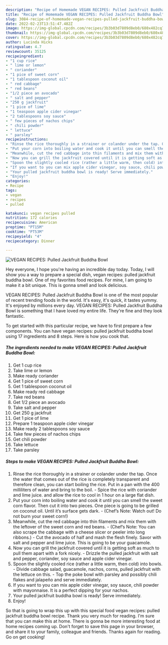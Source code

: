 ```yaml
---
description: "Recipe of Homemade VEGAN RECIPES: Pulled Jackfruit Buddha Bowl"
title: "Recipe of Homemade VEGAN RECIPES: Pulled Jackfruit Buddha Bowl"
slug: 3084-recipe-of-homemade-vegan-recipes-pulled-jackfruit-buddha-bowl
date: 2022-02-23T13:51:47.482Z
image: https://img-global.cpcdn.com/recipes/3b3b03d7809d8eb0/680x482cq70/vegan-recipes-pulled-jackfruit-buddha-bowl-recipe-main-photo.jpg
thumbnail: https://img-global.cpcdn.com/recipes/3b3b03d7809d8eb0/680x482cq70/vegan-recipes-pulled-jackfruit-buddha-bowl-recipe-main-photo.jpg
cover: https://img-global.cpcdn.com/recipes/3b3b03d7809d8eb0/680x482cq70/vegan-recipes-pulled-jackfruit-buddha-bowl-recipe-main-photo.jpg
author: Lucinda Hicks
ratingvalue: 4.7
reviewcount: 35125
recipeingredient:
- "1 cup rice"
- " lime or lemon"
- " coriander"
- "1 pice of sweet corn"
- "1 tablespoon coconut oil"
- " red cabbage"
- " red beans"
- "1/2 piece an avocado"
- " salt and pepper"
- "250 g jackfruit"
- "1 pice of lime"
- "1 teaspoon apple cider vinegar"
- "2 tablespoons soy sauce"
- " few pieces of nachos chips"
- " chili powder"
- " lettuce"
- " parsley"
recipeinstructions:
- "Rinse the rice thoroughly in a strainer or colander under the tap. Once the water that comes out of the rice is completely transparent and therefore clean, you can start boiling the rice. Put in a pan with the 400 milliliters of water and bring to the boil. Spice the rice with coriander and lime juice. and allow the rice to cool in 1 hour on a large flat dish."
- "Put your corn into boiling water and cook it until you can smell the sweet corn flavor. Then cut it into two pieces. One piece is going to be grilled on coconut oil. Until it’s surface gets dark.  (Chef’s Note: Watch out! Do not burn your sweet corn!)"
- "Meanwhile, cut the red cabbage into thin filaments and mix them with the leftover of the sweet corn and red beans.  (Chef’s Note: You can also scrape the cabbage with a cheese slicer or peeler into long ribbons.) Cut the avocado of half and mash the flesh finely. Savor with salt and pepper and lime juice. This is going to be your guacamole."
- "Now you can grill the jackfruit covered until it is getting soft as much to pull them apart with a fork nicely. Drizzle the pulled jackfruit with salt and pepper, coriander, soy sauce and apple cider vinegar."
- "Spoon the slightly cooled rice (rather a little warm, then cold) into bowls.  Divide cabbage salad, guacamole, nachos, corns, pulled jackfruit with the lettuce on this. Top the poke bowl with parsley and possibly chili flakes and jalapeño and serve immediately."
- "If you want to you can mix apple cider vinegar, soy sauce, chili powder with mayonnaise. It is a perfect dipping for your nachos."
- "Your pulled jackfruit buddha bowl is ready! Serve immediately."
- "Enjoy!"
categories:
- Recipe
tags:
- vegan
- recipes
- pulled

katakunci: vegan recipes pulled 
nutrition: 172 calories
recipecuisine: American
preptime: "PT15M"
cooktime: "PT53M"
recipeyield: "4"
recipecategory: Dinner

---
```



![VEGAN RECIPES: Pulled Jackfruit Buddha Bowl](https://img-global.cpcdn.com/recipes/3b3b03d7809d8eb0/680x482cq70/vegan-recipes-pulled-jackfruit-buddha-bowl-recipe-main-photo.jpg)

Hey everyone, I hope you're having an incredible day today. Today, I will show you a way to prepare a special dish, vegan recipes: pulled jackfruit buddha bowl. One of my favorites food recipes. For mine, I am going to make it a bit unique. This is gonna smell and look delicious.

VEGAN RECIPES: Pulled Jackfruit Buddha Bowl is one of the most popular of recent trending foods in the world. It's easy, it's quick, it tastes yummy. It's enjoyed by millions every day. VEGAN RECIPES: Pulled Jackfruit Buddha Bowl is something that I have loved my entire life. They're fine and they look fantastic.




To get started with this particular recipe, we have to first prepare a few components. You can have vegan recipes: pulled jackfruit buddha bowl using 17 ingredients and 8 steps. Here is how you cook that.

<!--inarticleads1-->

##### The ingredients needed to make VEGAN RECIPES: Pulled Jackfruit Buddha Bowl:

1. Get 1 cup rice
1. Take  lime or lemon
1. Make ready  coriander
1. Get 1 pice of sweet corn
1. Get 1 tablespoon coconut oil
1. Make ready  red cabbage
1. Take  red beans
1. Get 1/2 piece an avocado
1. Take  salt and pepper
1. Get 250 g jackfruit
1. Get 1 pice of lime
1. Prepare 1 teaspoon apple cider vinegar
1. Make ready 2 tablespoons soy sauce
1. Take  few pieces of nachos chips
1. Get  chili powder
1. Take  lettuce
1. Take  parsley




<!--inarticleads2-->

##### Steps to make VEGAN RECIPES: Pulled Jackfruit Buddha Bowl:

1. Rinse the rice thoroughly in a strainer or colander under the tap. Once the water that comes out of the rice is completely transparent and therefore clean, you can start boiling the rice. Put in a pan with the 400 milliliters of water and bring to the boil. - Spice the rice with coriander and lime juice. and allow the rice to cool in 1 hour on a large flat dish.
1. Put your corn into boiling water and cook it until you can smell the sweet corn flavor. Then cut it into two pieces. One piece is going to be grilled on coconut oil. Until it’s surface gets dark.  - (Chef’s Note: Watch out! Do not burn your sweet corn!)
1. Meanwhile, cut the red cabbage into thin filaments and mix them with the leftover of the sweet corn and red beans.  - (Chef’s Note: You can also scrape the cabbage with a cheese slicer or peeler into long ribbons.) - Cut the avocado of half and mash the flesh finely. Savor with salt and pepper and lime juice. This is going to be your guacamole.
1. Now you can grill the jackfruit covered until it is getting soft as much to pull them apart with a fork nicely. - Drizzle the pulled jackfruit with salt and pepper, coriander, soy sauce and apple cider vinegar.
1. Spoon the slightly cooled rice (rather a little warm, then cold) into bowls.  - Divide cabbage salad, guacamole, nachos, corns, pulled jackfruit with the lettuce on this. - Top the poke bowl with parsley and possibly chili flakes and jalapeño and serve immediately.
1. If you want to you can mix apple cider vinegar, soy sauce, chili powder with mayonnaise. It is a perfect dipping for your nachos.
1. Your pulled jackfruit buddha bowl is ready! Serve immediately.
1. Enjoy!




So that is going to wrap this up with this special food vegan recipes: pulled jackfruit buddha bowl recipe. Thank you very much for reading. I'm sure that you can make this at home. There is gonna be more interesting food at home recipes coming up. Don't forget to save this page in your browser, and share it to your family, colleague and friends. Thanks again for reading. Go on get cooking!
